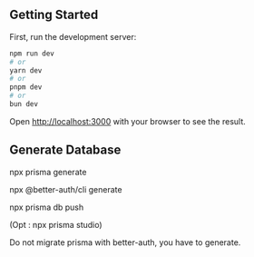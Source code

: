 ## Getting Started

First, run the development server:

```bash
npm run dev
# or
yarn dev
# or
pnpm dev
# or
bun dev
```

Open [http://localhost:3000](http://localhost:3000) with your browser to see the result.

## Generate Database

npx prisma generate

npx @better-auth/cli generate

npx prisma db push

(Opt : npx prisma studio)

Do not migrate prisma with better-auth, you have to generate.
